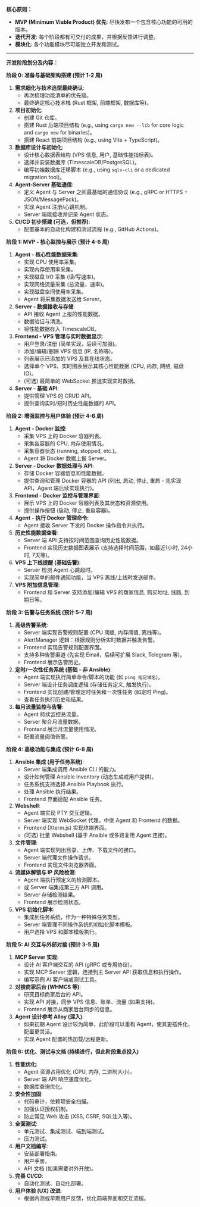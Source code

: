 
**核心原则：**

*   **MVP (Minimum Viable Product) 优先**: 尽快发布一个包含核心功能的可用的版本。
*   **迭代开发**: 每个阶段都有可交付的成果，并根据反馈进行调整。
*   **模块化**: 各个功能模块尽可能独立开发和测试。

---

**开发阶段划分及内容：**

**阶段 0: 准备与基础架构搭建 (预计 1-2 周)**

1.  **需求细化与技术选型最终确认**:
    *   再次梳理功能清单的优先级。
    *   最终确定核心技术栈 (Rust 框架, 前端框架, 数据库等)。
2.  **项目初始化**:
    *   创建 Git 仓库。
    *   搭建 Rust 后端项目结构 (e.g., using `cargo new --lib` for core logic and `cargo new` for binaries)。
    *   搭建 React 前端项目结构 (e.g., using Vite + TypeScript)。
3.  **数据库设计与初始化**:
    *   设计核心数据表结构 (VPS 信息, 用户, 基础性能指标表)。
    *   选择并安装数据库 (TimescaleDB/PostgreSQL)。
    *   编写初始数据库迁移脚本 (e.g., using `sqlx-cli` or a dedicated migration tool)。
4.  **Agent-Server 基础通信**:
    *   定义 Agent 与 Server 之间最基础的通信协议 (e.g., gRPC or HTTPS + JSON/MessagePack)。
    *   实现 Agent 注册/心跳机制。
    *   Server 端能接收并记录 Agent 状态。
5.  **CI/CD 初步搭建 (可选，但推荐)**:
    *   配置基本的自动化构建和测试流程 (e.g., GitHub Actions)。

**阶段 1: MVP - 核心监控与展示 (预计 4-6 周)**

1.  **Agent - 核心性能数据采集**:
    *   实现 CPU 使用率采集。
    *   实现内存使用率采集。
    *   实现磁盘 I/O 采集 (读/写速率)。
    *   实现网络流量采集 (总流量，速率)。
    *   实现磁盘空间使用率采集。
    *   Agent 将采集数据发送给 Server。
2.  **Server - 数据接收与存储**:
    *   API 接收 Agent 上报的性能数据。
    *   数据验证与清洗。
    *   将性能数据存入 TimescaleDB。
3.  **Frontend - VPS 管理与实时数据显示**:
    *   用户登录/注册 (简单实现，后续可加强)。
    *   添加/编辑/删除 VPS 信息 (IP, 名称等)。
    *   列表展示已添加的 VPS 及其在线状态。
    *   选择单个 VPS，实时图表展示其核心性能数据 (CPU, 内存, 网络, 磁盘IO)。
    *   (可选) 最简单的 WebSocket 推送实现实时数据。
4.  **Server - 基础 API**:
    *   提供管理 VPS 的 CRUD API。
    *   提供查询实时/短时历史性能数据的 API。

**阶段 2: 增强监控与用户体验 (预计 4-6 周)**

1.  **Agent - Docker 监控**:
    *   采集 VPS 上的 Docker 容器列表。
    *   采集各容器的 CPU, 内存使用情况。
    *   采集容器状态 (running, stopped, etc.)。
    *   Agent 将 Docker 数据上报 Server。
2.  **Server - Docker 数据处理与 API**:
    *   存储 Docker 容器信息和性能数据。
    *   提供查询和管理 Docker 容器的 API (列出, 启动, 停止, 重启 - 先实现 API，Agent 端后续实现执行)。
3.  **Frontend - Docker 监控与管理界面**:
    *   展示 VPS 上的 Docker 容器列表及其状态和资源使用。
    *   提供操作按钮 (启动, 停止, 重启容器)。
4.  **Agent - 执行 Docker 管理命令**:
    *   Agent 接收 Server 下发的 Docker 操作指令并执行。
5.  **历史性能数据查看**:
    *   Server 端 API 支持按时间范围查询历史性能数据。
    *   Frontend 实现历史数据图表展示 (支持选择时间范围，如最近1小时, 24小时, 7天等)。
6.  **VPS 上下线提醒 (基础告警)**:
    *   Server 检测 Agent 心跳超时。
    *   实现简单的邮件通知功能，当 VPS 离线/上线时发送邮件。
7.  **VPS 附加信息管理**:
    *   Frontend 和 Server 支持添加/编辑 VPS 的商家信息, 购买地址, 线路, 到期日等。

**阶段 3: 告警与任务系统 (预计 5-7 周)**

1.  **高级告警系统**:
    *   Server 端实现告警规则配置 (CPU 阈值, 内存阈值, 离线等)。
    *   AlertManager 逻辑：根据规则分析实时数据并触发告警。
    *   Frontend 实现告警规则配置界面。
    *   支持多种告警渠道 (先实现 Email，后续可扩展 Slack, Telegram 等)。
    *   Frontend 展示告警历史。
2.  **定时/一次性任务系统 (基础 - 非 Ansible)**:
    *   Agent 端实现执行简单命令/脚本的功能 (如 `ping 指定域名`)。
    *   Server 端设计任务调度逻辑 (存储任务定义, 触发执行)。
    *   Frontend 实现创建/管理定时任务和一次性任务 (如定时 Ping)。
    *   查看任务执行历史和结果。
3.  **每月流量监控与告警**:
    *   Agent 持续监控总流量。
    *   Server 聚合月流量数据。
    *   Frontend 展示月流量使用情况。
    *   配置流量阈值告警。

**阶段 4: 高级功能与集成 (预计 6-8 周)**

1.  **Ansible 集成 (用于任务系统)**:
    *   Server 端集成调用 Ansible CLI 的能力。
    *   设计如何管理 Ansible Inventory (动态生成或用户提供)。
    *   任务系统支持选择 Ansible Playbook 执行。
    *   处理 Ansible 执行结果。
    *   Frontend 界面适配 Ansible 任务。
2.  **Webshell**:
    *   Agent 端实现 PTY 交互逻辑。
    *   Server 端实现 WebSocket 代理，中继 Agent 和 Frontend 的数据。
    *   Frontend (Xterm.js) 实现终端界面。
    *   (可选) 批量 Webshell (基于 Ansible 或多路复用 Agent 连接)。
3.  **文件管理**:
    *   Agent 端实现列出目录、上传、下载文件的接口。
    *   Server 端代理文件操作请求。
    *   Frontend 实现文件浏览器界面。
4.  **流媒体解锁与 IP 风险检测**:
    *   Agent 端执行预定义的检测脚本。
    *   或 Server 端集成第三方 API 调用。
    *   Server 存储检测结果。
    *   Frontend 展示检测状态。
5.  **VPS 初始化脚本**:
    *   集成到任务系统，作为一种特殊任务类型。
    *   Server 端管理不同操作系统的初始化脚本模板。
    *   用户选择 VPS 和脚本模板执行。

**阶段 5: AI 交互与外部对接 (预计 3-5 周)**

1.  **MCP Server 实现**:
    *   设计 AI 客户端交互的 API (gRPC 或专用协议)。
    *   实现 MCP Server 逻辑，连接到主 Server API 获取信息和执行操作。
    *   编写示例 AI 客户端或测试工具。
2.  **对接商家后台 (WHMCS 等)**:
    *   研究目标商家后台的 API。
    *   实现 API 对接，同步 VPS 信息、账单、流量 (如果支持)。
    *   Frontend 展示从商家后台同步的信息。
3.  **Agent 设计参考 Alloy (深入)**:
    *   如果初期 Agent 设计较为简单，此阶段可以重构 Agent，使其更插件化、配置更灵活。
    *   实现 Agent 配置的热加载/远程更新。

**阶段 6: 优化、测试与文档 (持续进行，但此阶段重点投入)**

1.  **性能优化**:
    *   Agent 资源占用优化 (CPU, 内存, 二进制大小)。
    *   Server 端 API 响应速度优化。
    *   数据库查询优化。
2.  **安全性加固**:
    *   代码审计，依赖项安全扫描。
    *   加强认证授权机制。
    *   防止常见 Web 攻击 (XSS, CSRF, SQL注入等)。
3.  **全面测试**:
    *   单元测试、集成测试、端到端测试。
    *   压力测试。
4.  **用户文档编写**:
    *   安装部署指南。
    *   用户手册。
    *   API 文档 (如果需要对外开放)。
5.  **完善 CI/CD**:
    *   自动化测试、自动化部署。
6.  **用户体验 (UX) 改进**:
    *   根据内测或早期用户反馈，优化前端界面和交互流程。
